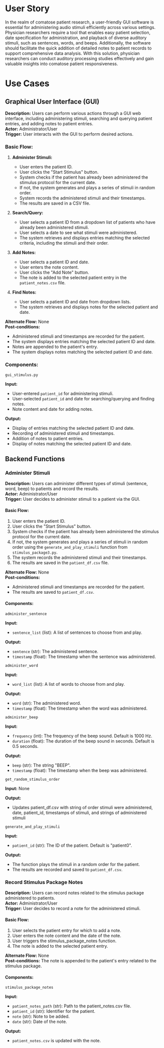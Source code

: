 # User Story
In the realm of comatose patient research, a user-friendly GUI software is essential for administering audio stimuli efficiently across various settings. Physician researchers require a tool that enables easy patient selection, date specification for administration, and playback of diverse auditory stimuli, such as sentences, words, and beeps. Additionally, the software should facilitate the quick addition of detailed notes to patient records to support comprehensive data analysis. With this solution, physician researchers can conduct auditory processing studies effectively and gain valuable insights into comatose patient responsiveness.

# Use Cases

## Graphical User Interface (GUI)

**Description:** Users can perform various actions through a GUI web interface, including administering stimuli, searching and querying patient entries, and adding notes to patient entries.  
**Actor:** Administrator/User  
**Trigger:** User interacts with the GUI to perform desired actions.

### Basic Flow:
1. **Administer Stimuli:**
    - User enters the patient ID.
    - User clicks the "Start Stimulus" button.
    - System checks if the patient has already been administered the stimulus protocol for the current date.
    - If not, the system generates and plays a series of stimuli in random order.
    - System records the administered stimuli and their timestamps.
    - The results are saved in a CSV file.

2. **Search/Query:**
    - User selects a patient ID from a dropdown list of patients who have already been administered stimuli.
    - User selects a date to see what stimuli were administered.
    - The system retrieves and displays entries matching the selected criteria, including the stimuli and their order.

3. **Add Notes:**
    - User selects a patient ID and date.
    - User enters the note content.
    - User clicks the "Add Note" button.
    - The note is added to the selected patient entry in the `patient_notes.csv` file.

4. **Find Notes:**
    - User selects a patient ID and date from dropdown lists.
    - The system retrieves and displays notes for the selected patient and date.

**Alternate Flow:** None  
**Post-conditions:** 
- Administered stimuli and timestamps are recorded for the patient.
- The system displays entries matching the selected patient ID and date.
- Notes are appended to the patient's entry.
- The system displays notes matching the selected patient ID and date.

### Components:

`gui_stimulus.py`

**Input:**
- User-entered `patient_id` for administering stimuli.
- User-selected `patient_id` and date for searching/querying and finding notes.
- Note content and date for adding notes.

**Output:** 
- Display of entries matching the selected patient ID and date.
- Recording of administered stimuli and timestamps.
- Addition of notes to patient entries.
- Display of notes matching the selected patient ID and date.


## Backend Functions

### Administer Stimuli

**Description:** Users can administer different types of stimuli (sentence, word, beep) to patients and record the results.  
**Actor:** Administrator/User  
**Trigger:** User decides to administer stimuli to a patient via the GUI.

#### Basic Flow:
1. User enters the patient ID.
2. User clicks the "Start Stimulus" button.
3. System checks if the patient has already been administered the stimulus protocol for the current date.
4. If not, the system generates and plays a series of stimuli in random order using the `generate_and_play_stimuli` function from `stimulus_package3.py`.
5. The system records the administered stimuli and their timestamps.
6. The results are saved in the `patient_df.csv` file.

**Alternate Flow:** None  
**Post-conditions:** 
- Administered stimuli and timestamps are recorded for the patient.
- The results are saved to `patient_df.csv`.

#### Components:

`administer_sentence`

**Input:**
- `sentence_list` (list): A list of sentences to choose from and play.

**Output:** 
- `sentence` (str): The administered sentence.
- `timestamp` (float): The timestamp when the sentence was administered.

`administer_word`

**Input:**
- `word_list` (list): A list of words to choose from and play.

**Output:** 
- `word` (str): The administered word.
- `timestamp` (float): The timestamp when the word was administered.

`administer_beep`

**Input:**
- `frequency` (int): The frequency of the beep sound. Default is 1000 Hz.
- `duration` (float): The duration of the beep sound in seconds. Default is 0.5 seconds.

**Output:** 
- `beep` (str): The string "BEEP".
- `timestamp` (float): The timestamp when the beep was administered.

`get_random_stimulus_order`

**Input:** None  

**Output:** 
- Updates patient_df.csv with string of order stimuli were administered, date, patient_id, timestamps of stimuli, and strings of administered stimuli


`generate_and_play_stimuli`

**Input:**
- `patient_id` (str): The ID of the patient. Default is "patient0".

**Output:**
- The function plays the stimuli in a random order for the patient.
- The results are recorded and saved to `patient_df.csv`.


### Record Stimulus Package Notes

**Description:** Users can record notes related to the stimulus package administered to patients.  
**Actor:** Administrator/User  
**Trigger:** User decides to record a note for the administered stimuli.  

#### Basic Flow:
1. User selects the patient entry for which to add a note.
2. User enters the note content and the date of the note.
3. User triggers the stimulus_package_notes function.
4. The note is added to the selected patient entry.

**Alternate Flow:** None  
**Post-conditions:** The note is appended to the patient's entry related to the stimulus package.

#### Components:

`stimulus_package_notes`

**Input:**
- `patient_notes_path` (str): Path to the patient_notes.csv file.
- `patient_id` (str): Identifier for the patient.
- `note` (str): Note to be added.
- `date` (str): Date of the note.

**Output:**
- `patient_notes.csv` is updated with the note.
